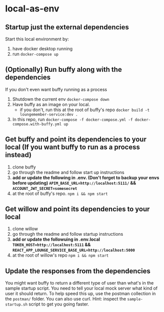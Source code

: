 # local-as-env

## Startup just the external dependencies
Start this local environment by:
1. have docker desktop running
1. run `docker-compose up`

## (Optionally) Run buffy along with the dependencies
If you don't even want buffy running as a process
1. Shutdown the current env `docker-compose down`
1. Have buffy as an image on your local.
    - if you don't, run this at the root of buffy's repo `docker build -t loungemember-service:dev .`
1. In this repo, run `docker-compose -f docker-compose.yml -f docker-compose.with-buffy.yml up`

## Get buffy and point its dependencies to your local (If you want buffy to run as a process instead)
1. clone buffy
1. go through the readme and follow start up instructions
1. **add or update the following in .env. (Don't forget to backup your envs before updating) `APIM_BASE_URL=http://localhost:5111/` && `ACCOUNT_JWT_SECRET=somesecret`**
1. at the root of buffy's repo. `npm i && npm start`

## Get willow and point its dependencies to your local
1. clone willow
1. go through the readme and follow startup instructions
1. **add or update the followuing in .env.local `TOKEN_HOST=http://localhost:5111` && `REACT_APP_LOUNGE_SERVICE_BASE_URL=http://localhost:5000`**
1. at the root of willow's repo `npm i && npm start`

## Update the responses from the dependencies
You might want buffy to return a different type of user than what's in the sample startup script. You need to tell your local mock server what kind of user it should return.
To help speed this up, use the postman collection in the `postman/` folder.
You can also use curl. Hint: inspect the `sample-startup.sh` script to get you going faster.

